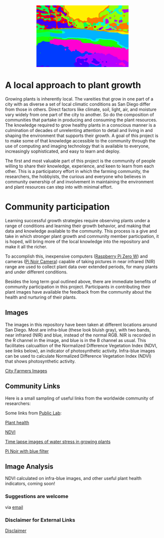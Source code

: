 <p align="center"> 
<img src="Misc_Pics/cover.png" alt="hi" class="inline" width="300" height="200"/>
</p>


# A local approach to plant growth
Growing plants is inherently local. The vareities that grow in one part of a city with as diverse a set of local climatic conditions as San Diego differ from those in others. Direct factors like climate, soil, light, air, and moisture vary widely from one part of the city to another. So do the composition of  communities that partake in producing and consuming the plant resources. The knowledge required to grow healthy plants in a conscious manner is a culmination of decades of unrelenting attention to detail and living in and shaping the environment that supports their growth. A goal of this project is to make some of that knowledge accessible to the community through the use of computing and imaging technology that is available to everyone, increasingly sophisticated, and easy to learn and deploy. 

The first and most valuable part of this project is the community of people willing to share their knowledge, experience, and keen to learn from each other. This is a participatory effort in which the farming community, the researchers, the hobbyists, the curious and everyone who believes in community ownership of and involvement in maintaining the environment and plant resources can step into with minimal effort.



# Community participation
Learning successful growth strategies  require observing plants under a range of conditions and learning their growth behavior, and making that data and knowledge available to the community. This process is a give and take in which stronger plant growth and community member participation, it is hoped, will bring more of the local knowledge into the repository and make it all the richer.

To accomplish this, inexpensive computers ([Raspberry Pi Zero W](http://www.raspberrypi.org/products/raspberry-pi-zero-w/)) and cameras ([Pi Noir Camera](https://www.raspberrypi.org/products/pi-noir-camera-v2/))  capable of taking pictures in near infrared (NIR) range are used to collect plant data over extended periods, for  many plants and under different conditions. 

Besides the long term goal outlined above, there are immediate benefits of community participation in this project. Participants in contributing their plant images have available the feedback from the community about the health and  nurturing of their plants.






## Images 
The images in this repository have been taken at different locations around San Diego. Most are infra-blue (these look bluish gray),  with two bands,  near infrared (NIR) and blue, instead of the normal RGB. NIR is recorded in the R channel in the image, and blue is in the B channel as usual. This facilitates calcualtion of the Normalized Difference Vegetation Index (NDVI, see links below), an indicator of photosynthetic activity. Infra-blue images can be used to calculate Normalized Difference Vegetation Index (NDVI) that shows photosynthetic activity. 
 

[City Farmers Images](CityFarmers)



## Community Links

Here is a small sampling of  useful links from the worldwide community of researchers:

Some links from [Public Lab](https://publiclab.org/):

 [Plant health](http://publiclab.org/tag/plant-health)
 
 [NDVI](http://publiclab.org/wiki/ndvi)

[Time lapse images of water stress in growing plants](http://publiclab.org/notes/LaPa/03-31-2016/raspberry-noir-cam-sensors-to-detect-water-stress-of-the-plants-during-their-growing)

[Pi Noir with blue filter](http://publiclab.org/notes/carolccarvalho/07-15-2016/raspberry-noir-cam-blue-filter)


## Image Analysis

NDVI calculated on infra-blue images, and other useful plant health indicators, coming soon! 



### Suggestions are welcome
via <span><a href="mailto:sdvegetationimaging@gmail.com"> email</a></span>

### Disclaimer for External Links
[Disclaimer](Disclaimer)
